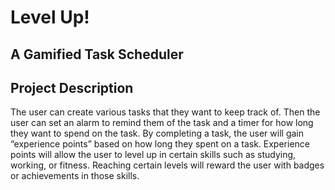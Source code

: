 # Level Up!
## A Gamified Task Scheduler

## Project Description
The user can create various tasks that they want to keep track of. Then the user can set an alarm to remind them of the task and a timer for how long they want to spend on the task. By completing a task, the user will gain “experience points” based on how long they spent on a task. Experience points will allow the user to level up in certain skills such as studying, working, or fitness. Reaching certain levels will reward the user with badges or achievements in those skills.
